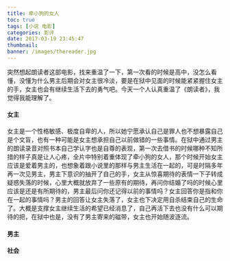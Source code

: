 ```yaml
---
title: 牵小狗的女人
toc: true
tags: [小说 电影]
categories: 影评
date: 2017-03-19 23:45:47
thumbnail: 
banner: /images/thereader.jpg
---
```

突然想起朗读者这部电影，找来重温了一下，第一次看的时候是高中，没怎么看懂，没懂为什么男主后期会对女主很冷淡，要是在狱中见面的时候能紧紧握住女主的手，女主也会有继续生活下去的勇气吧。今天一个人认真重温了《朗读者》，我觉得我能理解了。
<!--more-->

#### 女主
女主是一个性格敏感、极度自卑的人，所以她宁愿承认自己是罪人也不想暴露自己是个文盲，也有一种可能是女主想承担自己以前做错的一些事情。在狱中通过男主的朗读录音对照书本自己学认字也是自尊的表现，第一次去借书的时候哪种不知所措的样子真是让人心疼，全片中特别着重体现了牵小狗的女人，那个时候开始女主应该是爱着男主的，也想象着跟小说里的那样与男主生活在一起的，可是时隔多年再一次见男主，男主下意识的抽开了自己的手，女主从惊喜期待的表情一下子转成疑惑失落的时候，心里大概就放弃了一些原有的期待，再问你结婚了吗的时候心里应该是还是有所期待的，男主最后问你还记得以前的事情吗？女主回答你是指和你在一起的事情吗？男主的回答让女主失落了，女主也下决定用自杀结束自己的生命了。大概是支撑女主继续生活的希望已经消息了，自己再活下去也没有什么可以期待的把，在狱中也是，没有了男主寄来的磁带，女主也开始随波逐流。

#### 男主
#### 社会